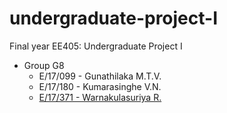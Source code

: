 # undergraduate-project-I

Final year EE405: Undergraduate Project I  

- Group G8
  - E/17/099 - Gunathilaka M.T.V.
  - E/17/180 - Kumarasinghe V.N.
  - [E/17/371 - Warnakulasuriya R.](https://sites.google.com/eng.pdn.ac.lk/ee405-g08-e17371/home)
